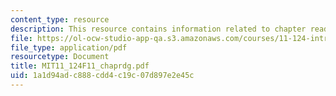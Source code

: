 ```yaml
---
content_type: resource
description: This resource contains information related to chapter readings.
file: https://ol-ocw-studio-app-qa.s3.amazonaws.com/courses/11-124-introduction-to-education-looking-forward-and-looking-back-on-education-fall-2011/1a1d94adc888cdd4c19c07d897e2e45c_MIT11_124F11_chaprdg.pdf
file_type: application/pdf
resourcetype: Document
title: MIT11_124F11_chaprdg.pdf
uid: 1a1d94ad-c888-cdd4-c19c-07d897e2e45c
---
```


